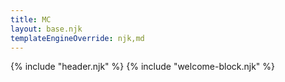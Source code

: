 ```yaml
---
title: MC
layout: base.njk
templateEngineOverride: njk,md
---
```


{% include "header.njk" %}
{% include "welcome-block.njk" %}

<!-- ## Content

{% include "postlist.njk" %} -->
